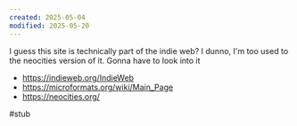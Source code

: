 ```yaml
---
created: 2025-05-04
modified: 2025-05-20
---
```

I guess this site is technically part of the indie web? I dunno, I'm too used to the neocities version of it. Gonna have to look into it

- https://indieweb.org/IndieWeb
- https://microformats.org/wiki/Main_Page
- https://neocities.org/

#stub